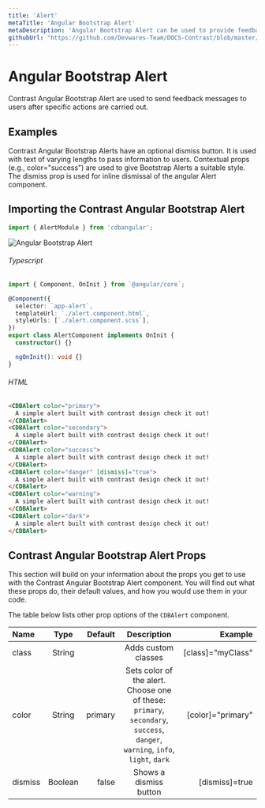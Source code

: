 ```yaml
---
title: 'Alert'
metaTitle: 'Angular Bootstrap Alert'
metaDescription: 'Angular Bootstrap Alert can be used to provide feedback messages to users after specific actions are carried out'
githubUrl: "https://github.com/Devwares-Team/DOCS-Contrast/blob/master/content/contrast/angular/components/alert.md"
---
```


# Angular Bootstrap Alert

Contrast Angular Bootstrap Alert are used to send feedback messages to users after specific actions are carried out.

## Examples

Contrast Angular Bootstrap Alerts have an optional dismiss button. It is used with text of varying lengths to pass information to users. Contextual props (e.g., color="success") are used to give Bootstrap Alerts a suitable style. The dismiss prop is used for inline dismissal of the angular Alert component.

## Importing the Contrast Angular Bootstrap Alert

```ts
import { AlertModule } from 'cdbangular';
```

![Angular Bootstrap Alert](./images/Alert.png)

###### Typescript

```ts
import { Component, OnInit } from `@angular/core`;

@Component({
  selector: `app-alert`,
  templateUrl: `./alert.component.html`,
  styleUrls: [`./alert.component.scss`],
})
export class AlertComponent implements OnInit {
  constructor() {}

  ngOnInit(): void {}
}
```

###### HTML

```html
<CDBAlert color="primary">
  A simple alert built with contrast design check it out!
</CDBAlert>
<CDBAlert color="secondary">
  A simple alert built with contrast design check it out!
</CDBAlert>
<CDBAlert color="success">
  A simple alert built with contrast design check it out!
</CDBAlert>
<CDBAlert color="danger" [dismiss]="true">
  A simple alert built with contrast design check it out!
</CDBAlert>
<CDBAlert color="warning">
  A simple alert built with contrast design check it out!
</CDBAlert>
<CDBAlert color="dark">
  A simple alert built with contrast design check it out!
</CDBAlert>
```

## Contrast Angular Bootstrap Alert Props

This section will build on your information about the props you get to use with the Contrast Angular Bootstrap Alert component. You will find out what these props do, their default values, and how you would use them in your code.

The table below lists other prop options of the `CDBAlert` component.

| Name    |  Type   | Default |                                                          Description                                                          |           Example |
| :------ | :-----: | ------: | :---------------------------------------------------------------------------------------------------------------------------: | ----------------: |
| class   | String  |         |                                                      Adds custom classes                                                      | [class]="myClass" |
| color   | String  | primary | Sets color of the alert. Choose one of these: `primary`, `secondary`, `success`, `danger`, `warning`, `info`, `light`, `dark` | [color]="primary" |
| dismiss | Boolean |   false |                                                    Shows a dismiss button                                                     |    [dismiss]=true |
